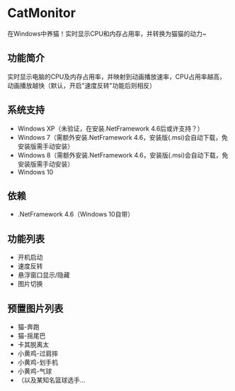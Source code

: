 # CatMonitor
在Windows中养猫！实时显示CPU和内存占用率，并转换为猫猫的动力~
## 功能简介
实时显示电脑的CPU及内存占用率，并映射到动画播放速率，CPU占用率越高，动画播放越快（默认，开启"速度反转"功能后则相反）
## 系统支持
- Windows XP（未验证，在安装.NetFramework 4.6后或许支持？）
- Windows 7（需额外安装.NetFramework 4.6，安装版(.msi)会自动下载，免安装版需手动安装）
- Windows 8（需额外安装.NetFramework 4.6，安装版(.msi)会自动下载，免安装版需手动安装）
- Windows 10
## 依赖
- .NetFramework 4.6（Windows 10自带）
## 功能列表
- 开机启动
- 速度反转
- 悬浮窗口显示/隐藏
- 图片切换
## 预置图片列表
- 猫-奔跑
- 猫-摇尾巴
- 卡其脱离太
- 小黄鸡-过肩摔
- 小黄鸡-划手机
- 小黄鸡-气球
- （以及某知名篮球选手...
